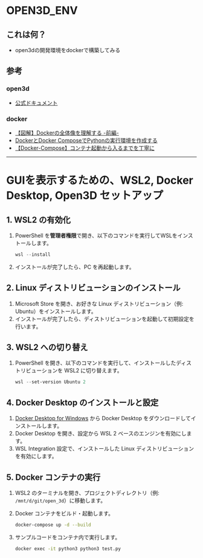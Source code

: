 # OPEN3D_ENV

## これは何？
- open3dの開発環境をdockerで構築してみる


## 参考

### open3d
- [公式ドキュメント](http://www.open3d.org/docs/release/index.html)

### docker
- [【図解】Dockerの全体像を理解する -前編-](https://qiita.com/etaroid/items/b1024c7d200a75b992fc)
- [DockerとDocker ComposeでPythonの実行環境を作成する](https://zuma-lab.com/posts/docker-python-settings)
- [【Docker-Compose】コンテナ起動から入るまでを丁寧に](https://qiita.com/tsuboyataiki/items/90dbe94553d3dea39b19)


---

# GUIを表示するための、WSL2, Docker Desktop, Open3D セットアップ

## 1. WSL2 の有効化

1. PowerShell を**管理者権限**で開き、以下のコマンドを実行してWSLをインストールします。
    ```powershell
    wsl --install
    ```

2. インストールが完了したら、PC を再起動します。

## 2. Linux ディストリビューションのインストール

1. Microsoft Store を開き、お好きな Linux ディストリビューション（例: Ubuntu）をインストールします。
2. インストールが完了したら、ディストリビューションを起動して初期設定を行います。

## 3. WSL2 への切り替え

1. PowerShell を開き、以下のコマンドを実行して、インストールしたディストリビューションを WSL2 に切り替えます。
    ```powershell
    wsl --set-version Ubuntu 2
    ```

## 4. Docker Desktop のインストールと設定

1. [Docker Desktop for Windows](https://www.docker.com/products/docker-desktop) から Docker Desktop をダウンロードしてインストールします。
2. Docker Desktop を開き、設定から WSL 2 ベースのエンジンを有効にします。
3. WSL Integration 設定で、インストールした Linux ディストリビューションを有効にします。

## 5. Docker コンテナの実行

1. WSL2 のターミナルを開き、プロジェクトディレクトリ（例: `/mnt/d/git/open_3d`）に移動します。

2. Docker コンテナをビルド・起動します。
    ```bash
    docker-compose up -d --build
    ```

3. サンプルコードをコンテナ内で実行します。
    ```bash
    docker exec -it python3 python3 test.py
    ```

